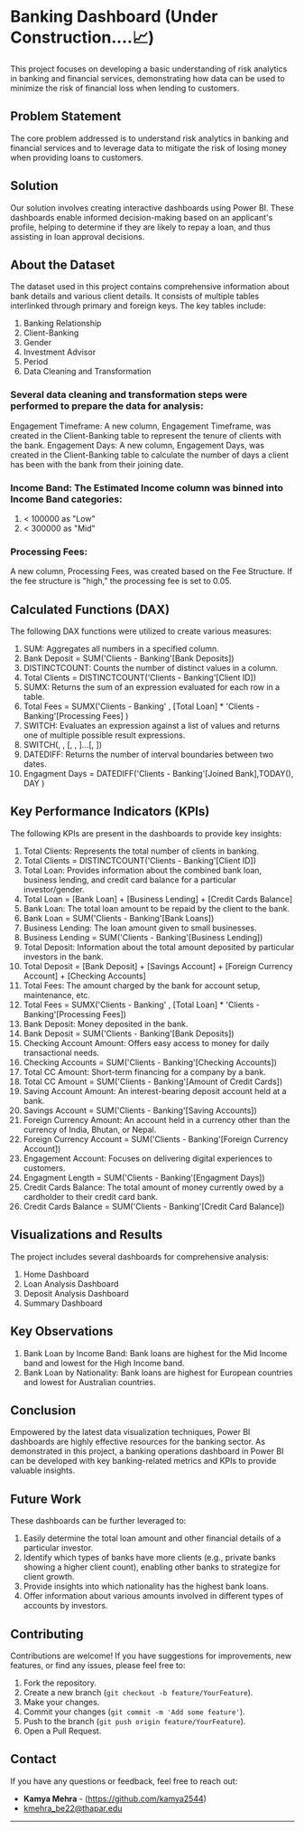 # Banking Dashboard (Under Construction....📈)

This project focuses on developing a basic understanding of risk analytics in banking and financial services, demonstrating how data can be used to minimize the risk of financial loss when lending to customers.

## Problem Statement

The core problem addressed is to understand risk analytics in banking and financial services and to leverage data to mitigate the risk of losing money when providing loans to customers.

## Solution

Our solution involves creating interactive dashboards using Power BI. These dashboards enable informed decision-making based on an applicant's profile, helping to determine if they are likely to repay a loan, and thus assisting in loan approval decisions.

## About the Dataset

The dataset used in this project contains comprehensive information about bank details and various client details. It consists of multiple tables interlinked through primary and foreign keys. The key tables include:
1. Banking Relationship
2. Client-Banking
3. Gender
4. Investment Advisor
5. Period
6. Data Cleaning and Transformation

### Several data cleaning and transformation steps were performed to prepare the data for analysis:
Engagement Timeframe: A new column, Engagement Timeframe, was created in the Client-Banking table to represent the tenure of clients with the bank.
Engagement Days: A new column, Engagement Days, was created in the Client-Banking table to calculate the number of days a client has been with the bank from their joining date.

### Income Band: The Estimated Income column was binned into Income Band categories:
1. < 100000 as "Low" 
2. < 300000 as "Mid"

### Processing Fees: 
A new column, Processing Fees, was created based on the Fee Structure. If the fee structure is "high," the processing fee is set to 0.05.

## Calculated Functions (DAX)
The following DAX functions were utilized to create various measures:
1. SUM: Aggregates all numbers in a specified column.
2. Bank Deposit = SUM('Clients - Banking'[Bank Deposits])
3. DISTINCTCOUNT: Counts the number of distinct values in a column.
4. Total Clients = DISTINCTCOUNT('Clients - Banking'[Client ID])
5. SUMX: Returns the sum of an expression evaluated for each row in a table.
6. Total Fees = SUMX('Clients - Banking' , [Total Loan] * 'Clients - Banking'[Processing Fees] )
7. SWITCH: Evaluates an expression against a list of values and returns one of multiple possible result expressions.
8. SWITCH(<expression>, <value>, <result>[, <value>, <result>]...[, <else>])
9. DATEDIFF: Returns the number of interval boundaries between two dates.
10. Engagment Days = DATEDIFF('Clients - Banking'[Joined Bank],TODAY(), DAY )

## Key Performance Indicators (KPIs)

The following KPIs are present in the dashboards to provide key insights:
1. Total Clients: Represents the total number of clients in banking.
2. Total Clients = DISTINCTCOUNT('Clients - Banking'[Client ID])
3. Total Loan: Provides information about the combined bank loan, business lending, and credit card balance for a particular investor/gender.
4. Total Loan = [Bank Loan] + [Business Lending] + [Credit Cards Balance]
5. Bank Loan: The total loan amount to be repaid by the client to the bank.
6. Bank Loan = SUM('Clients - Banking'[Bank Loans])
7. Business Lending: The loan amount given to small businesses.
8. Business Lending = SUM('Clients - Banking'[Business Lending])
9. Total Deposit: Information about the total amount deposited by particular investors in the bank.
10. Total Deposit = [Bank Deposit] + [Savings Account] + [Foreign Currency Account] + [Checking Accounts]
11. Total Fees: The amount charged by the bank for account setup, maintenance, etc.
12. Total Fees = SUMX('Clients - Banking' , [Total Loan] * 'Clients - Banking'[Processing Fees])
13. Bank Deposit: Money deposited in the bank.
14. Bank Deposit = SUM('Clients - Banking'[Bank Deposits])
15. Checking Account Amount: Offers easy access to money for daily transactional needs.
16. Checking Accounts = SUM('Clients - Banking'[Checking Accounts])
17. Total CC Amount: Short-term financing for a company by a bank.
18. Total CC Amount = SUM('Clients - Banking'[Amount of Credit Cards])
19. Saving Account Amount: An interest-bearing deposit account held at a bank.
20. Savings Account = SUM('Clients - Banking'[Saving Accounts])
21. Foreign Currency Amount: An account held in a currency other than the currency of India, Bhutan, or Nepal.
22. Foreign Currency Account = SUM('Clients - Banking'[Foreign Currency Account])
23. Engagement Account: Focuses on delivering digital experiences to customers.
24. Engagment Length = SUM('Clients - Banking'[Engagment Days])
25. Credit Cards Balance: The total amount of money currently owed by a cardholder to their credit card bank.
26. Credit Cards Balance = SUM('Clients - Banking'[Credit Card Balance])

## Visualizations and Results

The project includes several dashboards for comprehensive analysis:
1. Home Dashboard
2. Loan Analysis Dashboard
3. Deposit Analysis Dashboard
4. Summary Dashboard

## Key Observations
1. Bank Loan by Income Band: Bank loans are highest for the Mid Income band and lowest for the High Income band.
2. Bank Loan by Nationality: Bank loans are highest for European countries and lowest for Australian countries.

## Conclusion

Empowered by the latest data visualization techniques, Power BI dashboards are highly effective resources for the banking sector. As demonstrated in this project, a banking operations dashboard in Power BI can be developed with key banking-related metrics and KPIs to provide valuable insights.

## Future Work
These dashboards can be further leveraged to:
1. Easily determine the total loan amount and other financial details of a particular investor.
2. Identify which types of banks have more clients (e.g., private banks showing a higher client count), enabling other banks to strategize for client growth.
3. Provide insights into which nationality has the highest bank loans.
4. Offer information about various amounts involved in different types of accounts by investors.


## Contributing

Contributions are welcome\! If you have suggestions for improvements, new features, or find any issues, please feel free to:

1.  Fork the repository.
2.  Create a new branch (`git checkout -b feature/YourFeature`).
3.  Make your changes.
4.  Commit your changes (`git commit -m 'Add some feature'`).
5.  Push to the branch (`git push origin feature/YourFeature`).
6.  Open a Pull Request.


## Contact

If you have any questions or feedback, feel free to reach out:

  * **Kamya Mehra** - (https://github.com/kamya2544)
  * kmehra_be22@thapar.edu

-----
